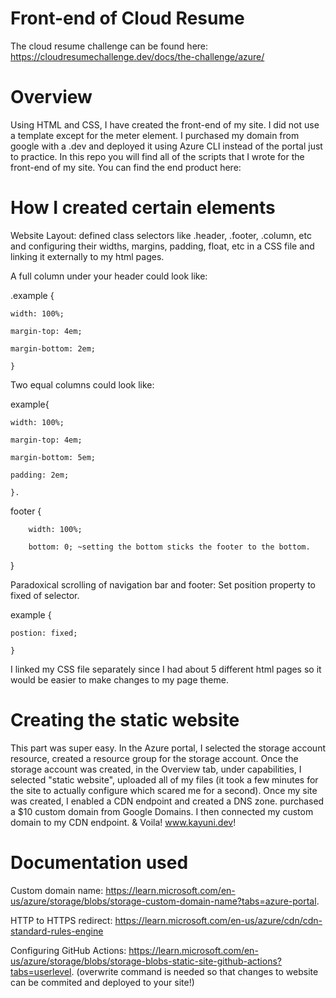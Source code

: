 # Front-end of Cloud Resume

The cloud resume challenge can be found here: https://cloudresumechallenge.dev/docs/the-challenge/azure/

# Overview

Using HTML and CSS, I have created the front-end of my site. I did not use a template except for the meter element. I purchased my domain from google with a .dev and deployed it using Azure CLI instead of the portal just to practice. In this repo you will find all of the scripts that I wrote for the front-end of my site. You can find the end product here: 

# How I created certain elements 

Website Layout: defined class selectors like .header, .footer, .column, etc and configuring their widths, margins, padding, float, etc in a CSS file and linking it externally to my html pages.

A full column under your header could look like:  

.example { 

    width: 100%;  
    
    margin-top: 4em;  
    
    margin-bottom: 2em;  
    
    } 
    
   
 Two equal columns could look like:   
 
 
   
   example{   
   
    width: 100%;  
    
    margin-top: 4em;  
    
    margin-bottom: 5em;  
    
    padding: 2em;  
    
    }. 
    
   
   footer {    
   
        width: 100%;  
        
        bottom: 0; ~setting the bottom sticks the footer to the bottom. 
        
   } 
 

Paradoxical scrolling of navigation bar and footer: Set position property to fixed of selector.   


example {   

    postion: fixed;
    
    }

I linked my CSS file separately since I had about 5 different html pages so it would be easier to make changes to my page theme. 


# Creating the static website 

This part was super easy. In the Azure portal, I selected the storage account resource, created a resource group for the storage account. Once the storage account was created, in the Overview tab, under capabilities, I selected "static website", uploaded all of my files (it took a few minutes for the site to actually configure which scared me for a second). Once my site was created, I enabled a CDN endpoint and created a DNS zone.   purchased a $10 custom domain from Google Domains. I then connected my custom domain to my CDN endpoint. & Voila! www.kayuni.dev!

# Documentation used

Custom domain name: https://learn.microsoft.com/en-us/azure/storage/blobs/storage-custom-domain-name?tabs=azure-portal. 

HTTP to HTTPS redirect: https://learn.microsoft.com/en-us/azure/cdn/cdn-standard-rules-engine  

Configuring GitHub Actions: https://learn.microsoft.com/en-us/azure/storage/blobs/storage-blobs-static-site-github-actions?tabs=userlevel. 
(overwrite command is needed so that changes to website can be commited and deployed to your site!)
